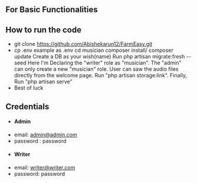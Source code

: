 ## For Basic Functionalities
## How to run the code
- git clone https://github.com/Abishekarun12/FarmEasy.git
- cp .env example as .env
cd musician
composer install/ composer update
Create a DB as your wish(name)
Run php artisan migrate:fresh --seed
Here I'm Declaring the "writer" role as "musician".
The "admin" can only create a new "musician" role.
User can saw the audio files directly from the welcome page.
Run "php artisan storage:link".
Finally, Run "php artisan serve"
- Best of luck 


## Credentials
- #### Admin
- email: admin@admin.com
- password : password
- #### Writer
- email: writer@writer.com
- password: password
